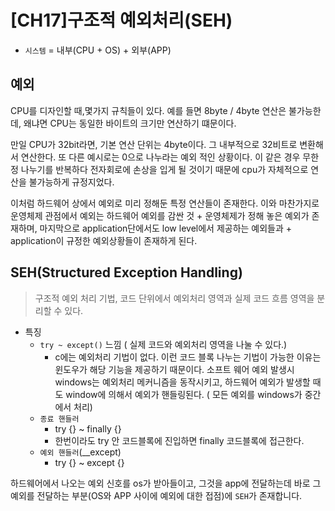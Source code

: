 # [CH17]구조적 예외처리(SEH)

- `시스템` = 내부(CPU + OS) + 외부(APP)

## 예외
CPU를 디자인할 때,몇가지 규칙들이 있다. 예를 들면  8byte / 4byte 연산은 불가능한데, 왜냐면 CPU는 동일한 바이트의 크기만 연산하기 떄문이다. 

만일 CPU가 32bit라면, 기본 연산 단위는 4byte이다. 그 내부적으로 32비트로 변환해서 연산한다. 또 다른 예시로는 0으로 나누라는 예외 적인 상황이다. 이 같은 경우 무한정 나누기를 반복하다 전자회로에 손상을 입게 될 것이기 때문에 cpu가 자체적으로 연산을 불가능하게 규정지었다. 

이처럼 하드웨어 상에서 예외로 미리 정해둔 특정 연산들이 존재한다. 이와 마찬가지로 운영체제 관점에서 예외는 하드웨어 예외를 감싼 것 + 운영체제가 정해 놓은 예외가 존재하며, 마지막으로 application단에서도 low level에서 제공하는 예외들과 + application이 규정한 예외상황들이 존재하게 된다.

## SEH(Structured Exception Handling)
> 구조적 예외 처리 기법, 코드 단위에서 예외처리 영역과 실제 코드 흐름 영역을 분리할 수 있다.
- 특징
	- `try ~ except()` 느낌 ( 실제 코드와 예외처리 영역을 나눌 수 있다.)
		- c에는 예외처리 기법이 없다. 이런 코드 블록 나누는 기법이 가능한 이유는 윈도우가 해당 기능을 제공하기 때문이다. 소프트 웨어 예외 발생시 windows는 예외처리 메커니즘을 동작시키고, 하드웨어 예외가 발생할 때도 window에 의해서 예외가 핸들링된다. ( 모든 예외를 windows가 중간에서 처리)
	- `종료 핸들러`
		- try {}  ~ finally {}
		- 한번이라도 try 안 코드블록에 진입하면 finally 코드블록에 접근한다. 
	- `예외 핸들러`(__except)
		- try {} ~ except {}

하드웨어에서 나오는 예외 신호를 os가 받아들이고, 그것을 app에 전달하는데 바로 그 예외를 전달하는 부분(OS와 APP 사이에 예외에 대한 접점)에 `SEH`가 존재합니다.

